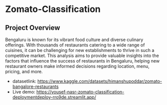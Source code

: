 # Zomato-Classification

## Project Overview
Bengaluru is known for its vibrant food culture and diverse culinary offerings. With thousands of restaurants catering to a wide range of cuisines, it can be challenging for new establishments to thrive in such a competitive market. This analysis aims to provide valuable insights into the factors that influence the success of restaurants in Bengaluru, helping new restaurant owners make informed decisions regarding location, menu, pricing, and more.


- datasetlink: https://www.kaggle.com/datasets/himanshupoddar/zomato-bangalore-restaurants
- Live demo: https://yousef-nasr-zomato-classification-deploymentdeploy-rro9de.streamlit.app/
